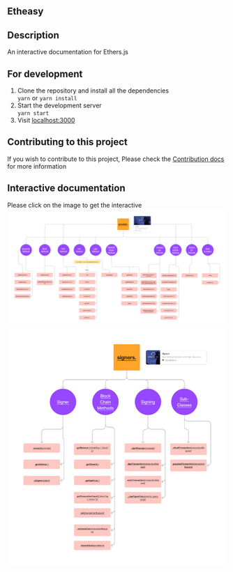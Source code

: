 ## Etheasy

## Description
An interactive documentation for Ethers.js

## For development 
1. Clone the repository and install all the dependencies <br/> 
    `yarn` or `yarn install`
2. Start the development server <br/>
    `yarn start`
3. Visit [localhost:3000](http://localhost:3000)

## Contributing to this project
If you wish to contribute to this project,
Please check the [Contribution docs](./readme/Contribution.md) for more information

## Interactive documentation
Please click on the image to get the interactive 
[![Ethers.js Providers](./readme/Ethers.jsProviders.jpg)](https://www.figma.com/file/cOlNwDE6KGtNEtq9jnuKmT/Ethers.js-Providers?node-id=0%3A1)
[![Ethers.js Signers](./readme/Ethers.jsSigners.jpg)](https://www.figma.com/file/cOlNwDE6KGtNEtq9jnuKmT/Ethers.js-Providers?node-id=0%3A1)

